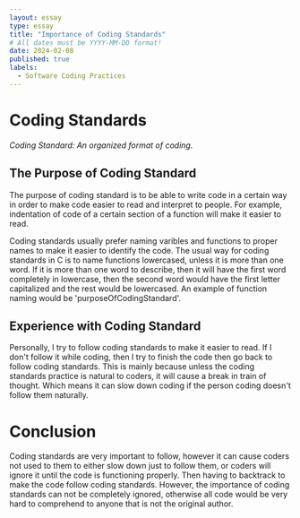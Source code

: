 ```yaml
---
layout: essay
type: essay
title: "Importance of Coding Standards"
# All dates must be YYYY-MM-DD format!
date: 2024-02-08
published: true
labels:
  - Software Coding Practices
---
```



# Coding Standards
*Coding Standard: An organized format of coding.*

## The Purpose of Coding Standard
The purpose of coding standard is to be able to write code in a certain way in order to make code easier to read and interpret to people. For example, indentation of code of a certain section of a function will make it easier to read.

Coding standards usually prefer naming varibles and functions to proper names to make it easier to identify the code. The usual way for coding standards in C is to name functions lowercased, unless it is more than one word. If it is more than one word to describe, then it will have the first word completely in lowercase, then the second word would have the first letter capitalized and the rest would be lowercased. An example of function naming would be 'purposeOfCodingStandard'.

## Experience with Coding Standard
Personally, I try to follow coding standards to make it easier to read. If I don't follow it while coding, then I try to finish the code then go back to follow coding standards. This is mainly because unless the coding standards practice is natural to coders, it will cause a break in train of thought. Which means it can slow down coding if the person coding doesn't follow them naturally.

# Conclusion
Coding standards are very important to follow, however it can cause coders not used to them to either slow down just to follow them, or coders will ignore it until the code is functioning properly. Then having to backtrack to make the code follow coding standards. However, the importance of coding standards can not be completely ignored, otherwise all code would be very hard to comprehend to anyone that is not the original author.


